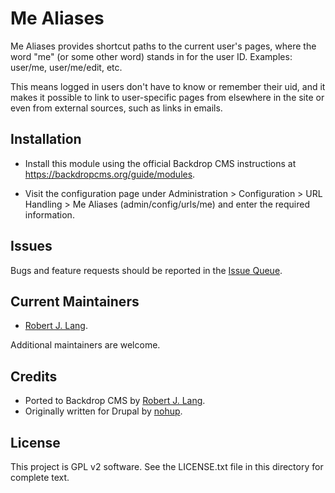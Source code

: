Me Aliases
======================

Me Aliases provides shortcut paths to the current user's pages, where the word
"me" (or some other word) stands in for the user ID. Examples: user/me,
user/me/edit, etc.

This means logged in users don't have to know or remember their uid, and it
makes it possible to link to user-specific pages from elsewhere in the site or
even from external sources, such as links in emails.

Installation
------------

- Install this module using the official Backdrop CMS instructions at
  https://backdropcms.org/guide/modules.

- Visit the configuration page under Administration > Configuration >
  URL Handling > Me Aliases (admin/config/urls/me) and enter the required
  information.

Issues
------

Bugs and feature requests should be reported in the [Issue Queue](https://github.com/backdrop-contrib/me/issues).

Current Maintainers
-------------------

- [Robert J. Lang](https://github.com/bugfolder).

Additional maintainers are welcome.

Credits
-------

- Ported to Backdrop CMS by [Robert J. Lang](https://github.com/bugfolder).
- Originally written for Drupal by [nohup](https://www.drupal.org/u/nohup).

License
-------

This project is GPL v2 software.
See the LICENSE.txt file in this directory for complete text.
